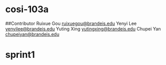 # cosi-103a
##Contributor
Ruixue Gou ruixuegou@brandeis.edu
Yenyi Lee yenyilee@brandeis.edu
Yuting Xing yutingxing@brandeis.edu
Chupei Yan chupeiyan@brandeis.edu
# sprint1
